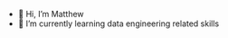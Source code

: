 - 👋 Hi, I’m Matthew
- 🌱 I’m currently learning data engineering related skills

<!---
Matt5428/Matt5428 is a ✨ special ✨ repository because its `README.md` (this file) appears on your GitHub profile.
You can click the Preview link to take a look at your changes.
--->
